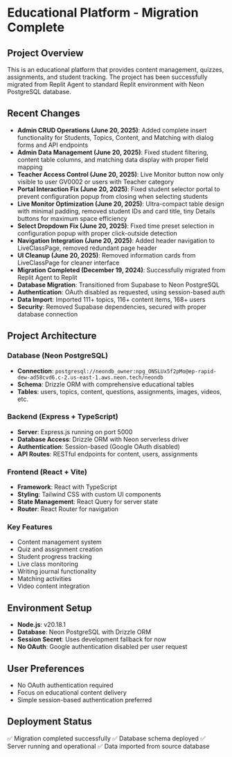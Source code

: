 # Educational Platform - Migration Complete

## Project Overview
This is an educational platform that provides content management, quizzes, assignments, and student tracking. The project has been successfully migrated from Replit Agent to standard Replit environment with Neon PostgreSQL database.

## Recent Changes
- **Admin CRUD Operations (June 20, 2025)**: Added complete insert functionality for Students, Topics, Content, and Matching with dialog forms and API endpoints
- **Admin Data Management (June 20, 2025)**: Fixed student filtering, content table columns, and matching data display with proper field mapping
- **Teacher Access Control (June 20, 2025)**: Live Monitor button now only visible to user GV0002 or users with Teacher category
- **Portal Interaction Fix (June 20, 2025)**: Fixed student selector portal to prevent configuration popup from closing when selecting students
- **Live Monitor Optimization (June 20, 2025)**: Ultra-compact table design with minimal padding, removed student IDs and card title, tiny Details buttons for maximum space efficiency
- **Select Dropdown Fix (June 20, 2025)**: Fixed time preset selection in configuration popup with proper click-outside detection
- **Navigation Integration (June 20, 2025)**: Added header navigation to LiveClassPage, removed redundant page header
- **UI Cleanup (June 20, 2025)**: Removed information cards from LiveClassPage for cleaner interface
- **Migration Completed (December 19, 2024)**: Successfully migrated from Replit Agent to Replit
- **Database Migration**: Transitioned from Supabase to Neon PostgreSQL
- **Authentication**: OAuth disabled as requested, using session-based auth
- **Data Import**: Imported 111+ topics, 116+ content items, 168+ users
- **Security**: Removed Supabase dependencies, secured with proper database connection

## Project Architecture

### Database (Neon PostgreSQL)
- **Connection**: `postgresql://neondb_owner:npg_ONSLUx5f2pMo@ep-rapid-dew-ad58cvd6.c-2.us-east-1.aws.neon.tech/neondb`
- **Schema**: Drizzle ORM with comprehensive educational tables
- **Tables**: users, topics, content, questions, assignments, images, videos, etc.

### Backend (Express + TypeScript)
- **Server**: Express.js running on port 5000
- **Database Access**: Drizzle ORM with Neon serverless driver
- **Authentication**: Session-based (Google OAuth disabled)
- **API Routes**: RESTful endpoints for content, users, assignments

### Frontend (React + Vite)
- **Framework**: React with TypeScript
- **Styling**: Tailwind CSS with custom UI components
- **State Management**: React Query for server state
- **Router**: React Router for navigation

### Key Features
- Content management system
- Quiz and assignment creation
- Student progress tracking
- Live class monitoring
- Writing journal functionality
- Matching activities
- Video content integration

## Environment Setup
- **Node.js**: v20.18.1
- **Database**: Neon PostgreSQL with Drizzle ORM
- **Session Secret**: Uses development fallback for now
- **No OAuth**: Google authentication disabled per user request

## User Preferences
- No OAuth authentication required
- Focus on educational content delivery
- Simple session-based authentication preferred

## Deployment Status
✅ Migration completed successfully
✅ Database schema deployed
✅ Server running and operational
✅ Data imported from source database